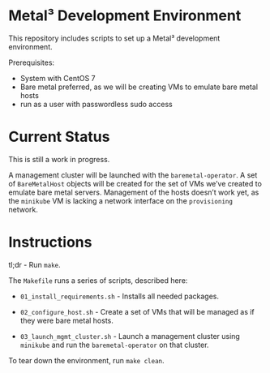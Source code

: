 Metal³ Development Environment
==============================

This repository includes scripts to set up a Metal³ development environment.

Prerequisites:
 * System with CentOS 7
 * Bare metal preferred, as we will be creating VMs to emulate bare metal hosts
 * run as a user with passwordless sudo access

# Current Status

This is still a work in progress.

A management cluster will be launched with the `baremetal-operator`.  A set of
`BareMetalHost` objects will be created for the set of VMs we’ve created to
emulate bare metal servers.  Management of the hosts doesn’t work yet, as the
`minikube` VM is lacking a network interface on the `provisioning` network.

# Instructions

tl;dr - Run `make`.

The `Makefile` runs a series of scripts, described here:

* `01_install_requirements.sh` - Installs all needed packages.

* `02_configure_host.sh` - Create a set of VMs that will be managed as if they
  were bare metal hosts.

* `03_launch_mgmt_cluster.sh` - Launch a management cluster using `minikube` and
  run the `baremetal-operator` on that cluster.

To tear down the environment, run `make clean`.
